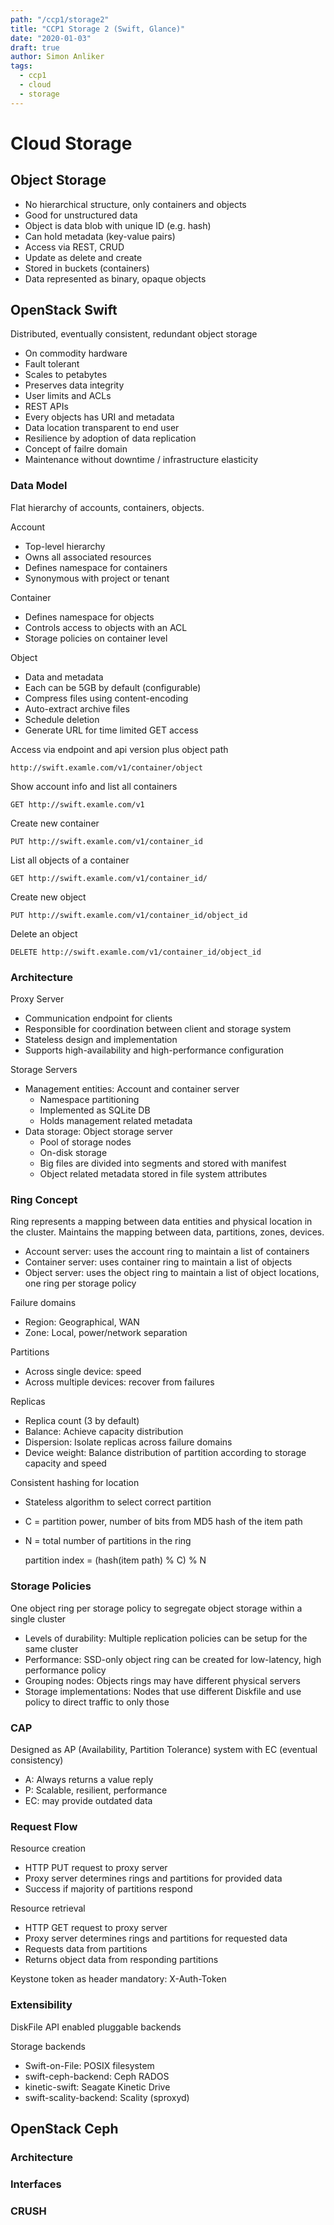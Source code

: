 ```yaml
---
path: "/ccp1/storage2"
title: "CCP1 Storage 2 (Swift, Glance)"
date: "2020-01-03"
draft: true
author: Simon Anliker
tags:
  - ccp1
  - cloud
  - storage
---
```


<!-- CSTR2 -->

# Cloud Storage

## Object Storage

- No hierarchical structure, only containers and objects
- Good for unstructured data
- Object is data blob with unique ID (e.g. hash)
- Can hold metadata (key-value pairs)
- Access via REST, CRUD
- Update as delete and create
- Stored in buckets (containers)
- Data represented as binary, opaque objects

## OpenStack Swift

Distributed, eventually consistent, redundant object storage
- On commodity hardware
- Fault tolerant
- Scales to petabytes
- Preserves data integrity
- User limits and ACLs
- REST APIs
- Every objects has URI and metadata
- Data location transparent to end user
- Resilience by adoption of data replication
- Concept of failre domain
- Maintenance without downtime / infrastructure elasticity

### Data Model

Flat hierarchy of accounts, containers, objects.

Account
- Top-level hierarchy
- Owns all associated resources
- Defines namespace for containers
- Synonymous with project or tenant

Container
- Defines namespace for objects
- Controls access to objects with an ACL
- Storage policies on container level

Object
- Data and metadata
- Each can be 5GB by default (configurable)
- Compress files using content-encoding
- Auto-extract archive files
- Schedule deletion
- Generate URL for time limited GET access


Access via endpoint and api version plus object path

    http://swift.examle.com/v1/container/object

Show account info and list all containers

    GET http://swift.examle.com/v1
    
Create new container

    PUT http://swift.examle.com/v1/container_id
    
List all objects of a container

    GET http://swift.examle.com/v1/container_id/
    
Create new object

    PUT http://swift.examle.com/v1/container_id/object_id
    
Delete an object 

    DELETE http://swift.examle.com/v1/container_id/object_id

### Architecture

Proxy Server
- Communication endpoint for clients
- Responsible for coordination between client and storage system
- Stateless design and implementation
- Supports high-availability and high-performance configuration

Storage Servers
- Management entities: Account and container server
    - Namespace partitioning
    - Implemented as SQLite DB
    - Holds management related metadata
- Data storage: Object storage server
    - Pool of storage nodes
    - On-disk storage
    - Big files are divided into segments and stored with manifest
    - Object related metadata stored in file system attributes

### Ring Concept

Ring represents a mapping between data entities and physical location in the cluster. Maintains the mapping between data, partitions, zones, devices.
- Account server: uses the account ring to maintain a list of containers
- Container server: uses container ring to maintain a list of objects
- Object server: uses the object ring to maintain a list of object locations, one ring per storage policy 

Failure domains
- Region: Geographical, WAN
- Zone: Local, power/network separation

Partitions
- Across single device: speed
- Across multiple devices: recover from failures

Replicas
- Replica count (3 by default)
- Balance: Achieve capacity distribution
- Dispersion: Isolate replicas across failure domains
- Device weight: Balance distribution of partition according to storage capacity and speed

Consistent hashing for location
- Stateless algorithm to select correct partition
- C = partition power, number of bits from MD5 hash of the item path
- N = total number of partitions in the ring
    
    
    partition index = (hash(item path) % C) % N 

### Storage Policies

One object ring per storage policy to segregate object storage within a single cluster

- Levels of durability: Multiple replication policies can be setup for the same cluster
- Performance: SSD-only object ring can be created for low-latency, high performance policy
- Grouping nodes: Objects rings may have different physical servers
- Storage implementations: Nodes that use different Diskfile and use policy to direct traffic to only those

### CAP

Designed as AP (Availability, Partition Tolerance) system with EC (eventual consistency)
- A: Always returns a value reply
- P: Scalable, resilient, performance
- EC: may provide outdated data

### Request Flow

Resource creation
- HTTP PUT request to proxy server
- Proxy server determines rings and partitions for provided data
- Success if majority of partitions respond

Resource retrieval
- HTTP GET request to proxy server
- Proxy server determines rings and partitions for requested data
- Requests data from partitions
- Returns object data from responding partitions

Keystone token as header mandatory: X-Auth-Token

### Extensibility

DiskFile API enabled pluggable backends

Storage backends
- Swift-on-File: POSIX filesystem
- swift-ceph-backend: Ceph RADOS
- kinetic-swift: Seagate Kinetic Drive
- swift-scality-backend: Scality (sproxyd)

## OpenStack Ceph

### Architecture

### Interfaces

### CRUSH

